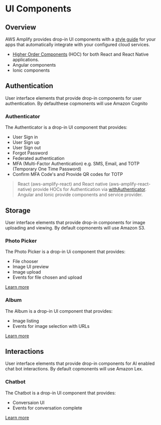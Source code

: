---
---

# UI Components

## Overview 

AWS Amplify provides drop-in UI components with a [style guide](https://tommypraeger.github.io/amplify-js/media/ui_library) for your apps that automatically integrate with your configured cloud services. 
- [Higher Order Components](https://reactjs.org/docs/higher-order-components.html) (HOC) for both React and React Native applications. 
 - Angular components
 - Ionic components

## Authentication

User interface elements that provide drop-in components for user authentication. By defaulthese copmonents will use Amazon Cognito

### Authenticator

The Authenticator is a drop-in UI component that provides:

 - User Sign in
 - User Sign up
 - User Sign out
 - Forgot Password
 - Federated authentication
 - MFA (Multi-Factor Authentication) e.g. SMS, Email, and TOTP (Temporary One Time Password)
 - Confirm MFA Code's and Provide QR codes for TOTP

> React (aws-amplify-react) and React native (aws-amplify-react-native) provide HOCs for Authentication via [withAuthenticator](#). Angular and Ionic provide components and service provider.

## Storage 

User interface elements that provide drop-in components for image uploading and viewing. By default copmonents will use Amazon S3.

### Photo Picker

The Photo Picker is a drop-in Ui component that provides:

 - File chooser
 - Image UI preview
 - Image upload
 - Events for file chosen and upload

[Learn more](#)

### Album

The Album is a drop-in UI component that provides:

 - Image listing
 - Events for image selection with URLs

[Learn more](#)

## Interactions

User interface elements that provide drop-in components for AI enabled chat bot interactions. By default copmonents will use Amazon Lex.

### Chatbot

The Chatbot is a drop-in UI component that provides:

 - Conversaion UI
 - Events for conversation complete

[Learn more](#)
